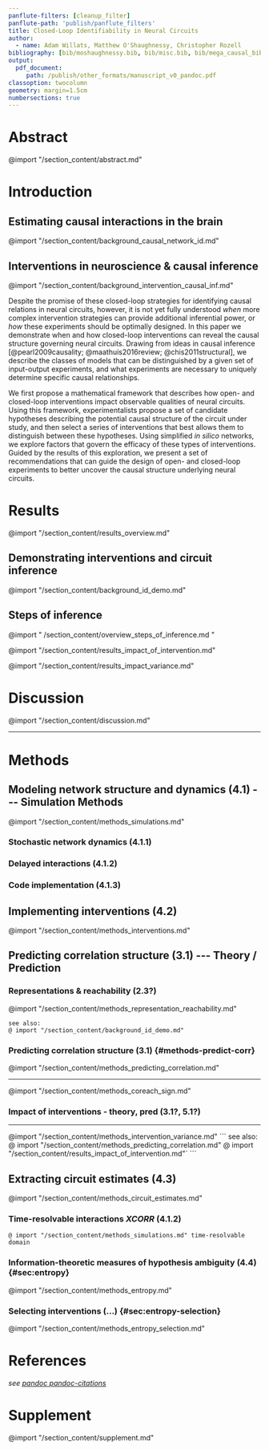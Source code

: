 ```yaml
---
panflute-filters: [cleanup_filter]
panflute-path: 'publish/panflute_filters'
title: Closed-Loop Identifiability in Neural Circuits
author:
  - name: Adam Willats, Matthew O'Shaughnessy, Christopher Rozell
bibliography: [bib/moshaughnessy.bib, bib/misc.bib, bib/mega_causal_bib.bib, bib/clinc_sync.bib]
output:
  pdf_document:
     path: /publish/other_formats/manuscript_v0_pandoc.pdf
classoption: twocolumn
geometry: margin=1.5cm
numbersections: true
---
```

<!-- 
id: "hide-todo" 
NOTE: uncomment `id: hide-todo` to hide to-do list items and collapsible section
NOTE: requires MPE Use Pandoc Parser to be off 
 -->
<!-- @ import "publish/publish_style.less" -->

<!-- see also _meta folder, consider formatting as "YAML front matter" for pandoc -->

<!-- # Table of Contents {ignore=True} -->

<!-- @ import "[TOC]" {cmd="toc" depthFrom=1 depthTo=2 orderedList=false} -->
<!-- code_chunk_output -->
<!-- - [Abstract](#abstract)
- [Introduction](#introduction)
  - [Estimating causal interactions in the brain](#estimating-causal-interactions-in-the-brain)
  - [Interventions in neuroscience & causal inference](#interventions-in-neuroscience-causal-inference)
  - [Draft](#draft)
  - [Representations & reachability](#representations-reachability)
- [Theory / Prediction](#theory-prediction)
  - [Predicting correlation structure (theory)](#predicting-correlation-structure-theory)
- [Simulation Methods](#simulation-methods)
- [Results](#results)
  - [Impact of intervention on estimation performance](#impact-of-intervention-on-estimation-performance)
  - [Interaction of intervention & circuit structure](#interaction-of-intervention-circuit-structure)
- [Discussion](#discussion)
- [References](#references) -->
<!-- /code_chunk_output -->


# Abstract

@import "/section_content/abstract.md"

# Introduction
<!-- Intro TODO: https://beta.workflowy.com/#/c310f6ea7ec9 -->
## Estimating causal interactions in the brain
@import "/section_content/background_causal_network_id.md"

## Interventions in neuroscience & causal inference
@import "/section_content/background_intervention_causal_inf.md"


<!-- NOTE: GAP in field -->
Despite the promise of these closed-loop strategies for identifying causal relations in neural circuits, however, it is not yet fully understood *when* more complex intervention strategies can provide additional inferential power, or *how* these experiments should be optimally designed. In this paper we demonstrate when and how closed-loop interventions can reveal the causal structure governing neural circuits. Drawing from ideas in causal inference
[@pearl2009causality; @maathuis2016review; @chis2011structural], we describe the classes of models that can be distinguished by a given set of input-output experiments, and what experiments are necessary to uniquely determine specific causal relationships.

<!-- NOTE: PAPER SUMMARY -->
We first propose a mathematical framework that describes how open- and closed-loop interventions impact observable qualities of neural circuits. Using this framework, experimentalists propose a set of candidate hypotheses describing the potential causal structure of the circuit under study, and then select a series of interventions that best allows them to distinguish between these hypotheses. Using simplified *in silico* networks, we explore factors that govern the efficacy of these types of interventions. Guided by the results of this exploration, we present a set of recommendations that can guide the design of open- and closed-loop experiments to better uncover the causal structure underlying neural circuits.


<!-- ## ? Representations & reachability (minimal, dupe)
```
consider:
@ import "/section_content/methods_representation_reachability.md"
@ import "/section_content/background_id_demo.md"
``` -->

# Results
@import "/section_content/results_overview.md"

## Demonstrating interventions and circuit inference
@import "/section_content/background_id_demo.md"

## Steps of inference 
@import " /section_content/overview_steps_of_inference.md "

<!-- ### Intervening provides categorical improvements in inference power beyond passive observation -->
@import "/section_content/results_impact_of_intervention.md"

<!-- ### Stronger intervention shapes correlation, resulting in more data-efficient inference with less bias - *bidirectional var control* (5.1.2) -->
<!-- #### Impact of intervention location and variance on pairwise correlations-->
@import "/section_content/results_impact_variance.md"


<!-- 
@ import "results_data_efficiency_and_bias.md"
## Interaction of intervention & circuit structure
@ import "/section_content/near_future_work/results2_circuit_x_intervention.md" -->

# Discussion
@import "/section_content/discussion.md"

<hr>

# Methods


## Modeling network structure and dynamics (4.1) --- Simulation Methods
@import "/section_content/methods_simulations.md" 
### Stochastic network dynamics (4.1.1)
### Delayed interactions (4.1.2)
### Code implementation (4.1.3)
## Implementing interventions (4.2)
@import "/section_content/methods_interventions.md" 


## Predicting correlation structure (3.1) --- Theory / Prediction
### Representations & reachability (2.3?)
@import "/section_content/methods_representation_reachability.md"
```
see also:
@ import "/section_content/background_id_demo.md"
```
### Predicting correlation structure (3.1) {#methods-predict-corr}
@import "/section_content/methods_predicting_correlation.md"
<hr>
@import "/section_content/methods_coreach_sign.md"

### Impact of interventions - theory, pred (3.1?, 5.1?)

<hr>
@import "/section_content/methods_intervention_variance.md"
```
see also:
@ import "/section_content/methods_predicting_correlation.md"
@ import "/section_content/results_impact_of_intervention.md"`
```

## Extracting circuit estimates (4.3)
@import "/section_content/methods_circuit_estimates.md"
### Time-resolvable interactions *XCORR* (4.1.2)
`@ import "/section_content/methods_simulations.md" time-resolvable domain`

### Information-theoretic measures of hypothesis ambiguity (4.4) {#sec:entropy}
<!-- *see [steps_of_inference.md](section_content/overview_steps_of_inference.md) for entropy writeup* -->
@import "/section_content/methods_entropy.md"
### Selecting interventions (...) {#sec:entropy-selection}
@import "/section_content/methods_entropy_selection.md"



# References
*see [pandoc pandoc-citations](https://github.com/shd101wyy/markdown-preview-enhanced/blob/master/docs/pandoc-bibliographies-and-citations.md)*

# Supplement
@import "/section_content/supplement.md"

